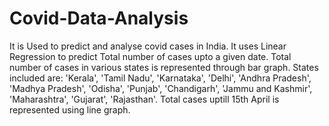 # Covid-Data-Analysis
It is Used to predict and analyse covid cases in India. It uses Linear Regression to predict Total number of cases upto a given date. Total number of cases in various states is represented through bar graph. States included are: 'Kerala', 'Tamil Nadu', 'Karnataka', 'Delhi', 'Andhra Pradesh', 'Madhya Pradesh', 'Odisha', 'Punjab', 'Chandigarh', 'Jammu and Kashmir', 'Maharashtra', 'Gujarat', 'Rajasthan'. Total cases uptill 15th April is represented using line graph.
